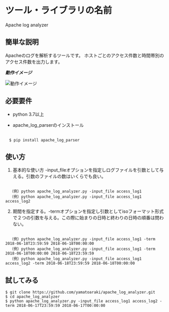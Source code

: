 # ツール・ライブラリの名前

Apache log analyzer

## 簡単な説明

Apacheのログを解析するツールです。
ホストごとのアクセス件数と時間帯別のアクセス件数を出力します。

***動作イメージ***

![動作イメージ](https://user-images.githubusercontent.com/39017068/60689748-a85a9780-9efb-11e9-8d7f-ce6962fa225c.png)

## 必要要件

- python 3.7以上

- apache_log_parserのインストール
```

　$ pip install apache_log_parser

```
## 使い方

1. 基本的な使い方
   -input_fileオプションを指定しログファイルを引数として与える。引数のファイルの数はいくらでも良い。
```

  （例）python apache_log_analyzer.py -input_file access_log1
  （例）python apache_log_analyzer.py -input_file access_log1 access_log2

```

2. 期間を指定する。-termオプションを指定し引数としてisoフォーマット形式で２つの引数を与える。この際に始まりの日時と終わりの日時の順番は問わない。
```

  （例）python apache_log_analyzer.py -input_file access_log1 -term 2018-06-18T23:59:59 2018-06-18T00:00:00
  （例）python apache_log_analyzer.py -input_file access_log1 -term 2018-06-18T00:00:00 2018-06-18T23:59:59
  （例）python apache_log_analyzer.py -input_file access_log1 access_log2 -term 2018-06-18T23:59:59 2018-06-18T00:00:00

```
## 試してみる

```
$ git clone https://github.com/yamatoaraki/apache_log_analyzer.git
$ cd apache_log_analyzer
$ python apache_log_analyzer.py -input_file access_log1 access_log2 -term 2018-06-17T23:59:59 2018-06-17T00:00:00

```
